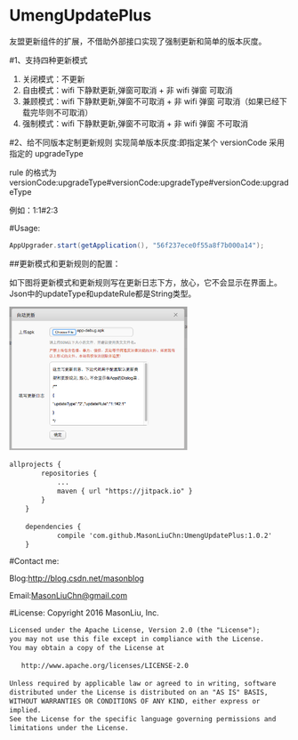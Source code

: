 # UmengUpdatePlus

友盟更新组件的扩展，不借助外部接口实现了强制更新和简单的版本灰度。


#1、支持四种更新模式
1. 关闭模式：不更新
2. 自由模式：wifi 下静默更新,弹窗可取消  +   非 wifi 弹窗 可取消
3. 兼顾模式：wifi 下静默更新,弹窗不可取消 +   非 wifi 弹窗 可取消（如果已经下载完毕则不可取消）
4. 强制模式：wifi 下静默更新,弹窗不可取消 +   非 wifi 弹窗 不可取消

#2、给不同版本定制更新规则
实现简单版本灰度:即指定某个 versionCode 采用指定的 upgradeType

rule 的格式为versionCode:upgradeType#versionCode:upgradeType#versionCode:upgradeType

例如：1:1#2:3

#Usage: 
```java
AppUpgrader.start(getApplication(), "56f237ece0f55a8f7b000a14");
```
##更新模式和更新规则的配置：

如下图将更新模式和更新规则写在更新日志下方，放心，它不会显示在界面上。Json中的updateType和updateRule都是String类型。

<img src="https://github.com/MasonLiuChn/UmengUpdatePlus/raw/master/app/doc/1.png"  width="320"/>

```goovy
allprojects {
		repositories {
			...
			maven { url "https://jitpack.io" }
		}
	}
	
	dependencies {
	        compile 'com.github.MasonLiuChn:UmengUpdatePlus:1.0.2'
	}
```

#Contact me:

Blog:http://blog.csdn.net/masonblog

Email:MasonLiuChn@gmail.com

#License:
    Copyright 2016 MasonLiu, Inc.

    Licensed under the Apache License, Version 2.0 (the "License");
    you may not use this file except in compliance with the License.
    You may obtain a copy of the License at

       http://www.apache.org/licenses/LICENSE-2.0

    Unless required by applicable law or agreed to in writing, software
    distributed under the License is distributed on an "AS IS" BASIS,
    WITHOUT WARRANTIES OR CONDITIONS OF ANY KIND, either express or implied.
    See the License for the specific language governing permissions and
    limitations under the License.


